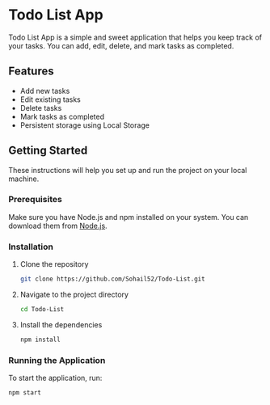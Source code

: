 # Todo List App

Todo List App is a simple and sweet application that helps you keep track of your tasks. You can add, edit, delete, and mark tasks as completed.

## Features

- Add new tasks
- Edit existing tasks
- Delete tasks
- Mark tasks as completed
- Persistent storage using Local Storage

## Getting Started

These instructions will help you set up and run the project on your local machine.

### Prerequisites

Make sure you have Node.js and npm installed on your system. You can download them from [Node.js](https://nodejs.org/).

### Installation

1. Clone the repository

    ```bash
    git clone https://github.com/Sohail52/Todo-List.git
    ```

2. Navigate to the project directory

    ```bash
    cd Todo-List
    ```

3. Install the dependencies

    ```bash
    npm install
    ```

### Running the Application

To start the application, run:

```bash
npm start

